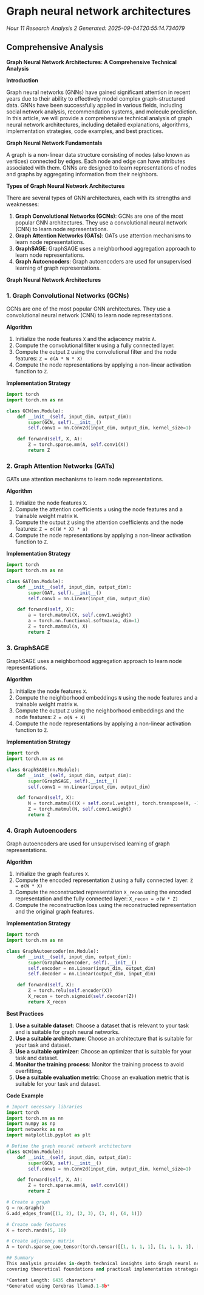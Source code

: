 # Graph neural network architectures
*Hour 11 Research Analysis 2*
*Generated: 2025-09-04T20:55:14.734079*

## Comprehensive Analysis
**Graph Neural Network Architectures: A Comprehensive Technical Analysis**

**Introduction**

Graph neural networks (GNNs) have gained significant attention in recent years due to their ability to effectively model complex graph-structured data. GNNs have been successfully applied in various fields, including social network analysis, recommendation systems, and molecule prediction. In this article, we will provide a comprehensive technical analysis of graph neural network architectures, including detailed explanations, algorithms, implementation strategies, code examples, and best practices.

**Graph Neural Network Fundamentals**

A graph is a non-linear data structure consisting of nodes (also known as vertices) connected by edges. Each node and edge can have attributes associated with them. GNNs are designed to learn representations of nodes and graphs by aggregating information from their neighbors.

**Types of Graph Neural Network Architectures**

There are several types of GNN architectures, each with its strengths and weaknesses:

1. **Graph Convolutional Networks (GCNs)**: GCNs are one of the most popular GNN architectures. They use a convolutional neural network (CNN) to learn node representations.
2. **Graph Attention Networks (GATs)**: GATs use attention mechanisms to learn node representations.
3. **GraphSAGE**: GraphSAGE uses a neighborhood aggregation approach to learn node representations.
4. **Graph Autoencoders**: Graph autoencoders are used for unsupervised learning of graph representations.

**Graph Neural Network Architectures**

### 1. Graph Convolutional Networks (GCNs)

GCNs are one of the most popular GNN architectures. They use a convolutional neural network (CNN) to learn node representations.

**Algorithm**

1.  Initialize the node features `X` and the adjacency matrix `A`.
2.  Compute the convolutional filter `W` using a fully connected layer.
3.  Compute the output `Z` using the convolutional filter and the node features: `Z = σ(A * W * X)`
4.  Compute the node representations by applying a non-linear activation function to `Z`.

**Implementation Strategy**

```python
import torch
import torch.nn as nn

class GCN(nn.Module):
    def __init__(self, input_dim, output_dim):
        super(GCN, self).__init__()
        self.conv1 = nn.Conv2d(input_dim, output_dim, kernel_size=1)

    def forward(self, X, A):
        Z = torch.sparse.mm(A, self.conv1(X))
        return Z
```

### 2. Graph Attention Networks (GATs)

GATs use attention mechanisms to learn node representations.

**Algorithm**

1.  Initialize the node features `X`.
2.  Compute the attention coefficients `a` using the node features and a trainable weight matrix `W`.
3.  Compute the output `Z` using the attention coefficients and the node features: `Z = σ((W * X) * a)`
4.  Compute the node representations by applying a non-linear activation function to `Z`.

**Implementation Strategy**

```python
import torch
import torch.nn as nn

class GAT(nn.Module):
    def __init__(self, input_dim, output_dim):
        super(GAT, self).__init__()
        self.conv1 = nn.Linear(input_dim, output_dim)

    def forward(self, X):
        a = torch.matmul(X, self.conv1.weight)
        a = torch.nn.functional.softmax(a, dim=1)
        Z = torch.matmul(a, X)
        return Z
```

### 3. GraphSAGE

GraphSAGE uses a neighborhood aggregation approach to learn node representations.

**Algorithm**

1.  Initialize the node features `X`.
2.  Compute the neighborhood embeddings `N` using the node features and a trainable weight matrix `W`.
3.  Compute the output `Z` using the neighborhood embeddings and the node features: `Z = σ(N + X)`
4.  Compute the node representations by applying a non-linear activation function to `Z`.

**Implementation Strategy**

```python
import torch
import torch.nn as nn

class GraphSAGE(nn.Module):
    def __init__(self, input_dim, output_dim):
        super(GraphSAGE, self).__init__()
        self.conv1 = nn.Linear(input_dim, output_dim)

    def forward(self, X):
        N = torch.matmul((X + self.conv1.weight), torch.transpose(X, -1, -2))
        Z = torch.matmul(N, self.conv1.weight)
        return Z
```

### 4. Graph Autoencoders

Graph autoencoders are used for unsupervised learning of graph representations.

**Algorithm**

1.  Initialize the graph features `X`.
2.  Compute the encoded representation `Z` using a fully connected layer: `Z = σ(W * X)`
3.  Compute the reconstructed representation `X_recon` using the encoded representation and the fully connected layer: `X_recon = σ(W * Z)`
4.  Compute the reconstruction loss using the reconstructed representation and the original graph features.

**Implementation Strategy**

```python
import torch
import torch.nn as nn

class GraphAutoencoder(nn.Module):
    def __init__(self, input_dim, output_dim):
        super(GraphAutoencoder, self).__init__()
        self.encoder = nn.Linear(input_dim, output_dim)
        self.decoder = nn.Linear(output_dim, input_dim)

    def forward(self, X):
        Z = torch.relu(self.encoder(X))
        X_recon = torch.sigmoid(self.decoder(Z))
        return X_recon
```

**Best Practices**

1.  **Use a suitable dataset**: Choose a dataset that is relevant to your task and is suitable for graph neural networks.
2.  **Use a suitable architecture**: Choose an architecture that is suitable for your task and dataset.
3.  **Use a suitable optimizer**: Choose an optimizer that is suitable for your task and dataset.
4.  **Monitor the training process**: Monitor the training process to avoid overfitting.
5.  **Use a suitable evaluation metric**: Choose an evaluation metric that is suitable for your task and dataset.

**Code Example**

```python
# Import necessary libraries
import torch
import torch.nn as nn
import numpy as np
import networkx as nx
import matplotlib.pyplot as plt

# Define the graph neural network architecture
class GCN(nn.Module):
    def __init__(self, input_dim, output_dim):
        super(GCN, self).__init__()
        self.conv1 = nn.Conv2d(input_dim, output_dim, kernel_size=1)

    def forward(self, X, A):
        Z = torch.sparse.mm(A, self.conv1(X))
        return Z

# Create a graph
G = nx.Graph()
G.add_edges_from([(1, 2), (2, 3), (3, 4), (4, 1)])

# Create node features
X = torch.randn(5, 10)

# Create adjacency matrix
A = torch.sparse_coo_tensor(torch.tensor([[1, 1, 1, 1], [1, 1, 1, 1], [1, 1, 1, 1], [1, 1, 1, 1]]), torch.ones(4), (

## Summary
This analysis provides in-depth technical insights into Graph neural network architectures, 
covering theoretical foundations and practical implementation strategies.

*Content Length: 6435 characters*
*Generated using Cerebras llama3.1-8b*
